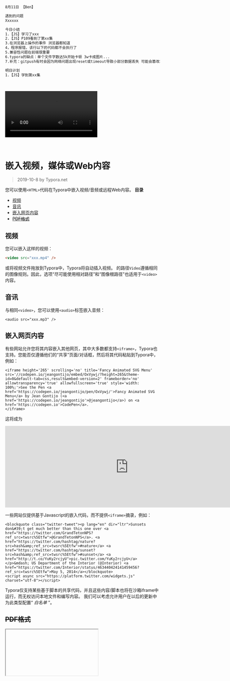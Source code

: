 ```html
8月11日 【Ben】

遇到的问题
Xxxxxx

今日小结
1.【JS】学习了xxx
2.【JS】P109看到了第xx集
3.在浏览器上操作的事件 浏览器都知道
4，程序报错，该行以下的代码都不会执行了
5.兼容性问题在前端很重要
6.typora的缺点：单个文件字数达5k开始卡顿 3w卡成图片...
7.补充：gitpush有时会因为网络问题出现reset或timeout导致小部分数据丢失 可能会篡改本地文件信息 也可能只是没有上传成功 经多次实验发现html的数据上传丢失率是最低的，暂时没有发现数据丢失的情况，md文件丢失率较高 若md中的代码有所丢失 可前往相应的html文件中查询

明日计划
1.【JS】学到第xx集
```

​	

<video src="../video/DOM-图片切换小练习.mp4"></video>

​	



# 嵌入视频，媒体或Web内容

> 2019-10-8 by Typora.net

您可以使用`<HTML>`代码在Typora中嵌入视频/音频或远程Web内容。 **目录**

- [视频](http://support.typora.io/Media/#video)
- [音讯](http://support.typora.io/Media/#audio)
- [嵌入网页内容](http://support.typora.io/Media/#embed-web-contents)
- [~~PDF格式~~](http://support.typora.io/Media/#pdf)

## 视频

您可以嵌入这样的视频：

```Markdown
<video src="xxx.mp4" />
```

或将视频文件拖放到Typora中，Typora将自动插入视频。 的路径`Video`遵循相同的图像规则。因此，选项“尽可能使用相对路径”和“图像根路径”也适用于`<video>`内容。

## 音讯

与相同`<video>`，您可以使用`<audio>`标签嵌入音频：

```
<audio src="xxx.mp3" />
```

## 嵌入网页内容

有些网站允许您将其内容嵌入其他网页，其中大多数都支持`<iframe>`，Typora也支持。您能否仅遵循他们的“共享”页面/对话框，然后将其代码粘贴到Typora中，例如：

```
<iframe height='265' scrolling='no' title='Fancy Animated SVG Menu' src='//codepen.io/jeangontijo/embed/OxVywj/?height=265&theme-id=0&default-tab=css,result&embed-version=2' frameborder='no' allowtransparency='true' allowfullscreen='true' style='width: 100%;'>See the Pen <a href='https://codepen.io/jeangontijo/pen/OxVywj/'>Fancy Animated SVG Menu</a> by Jean Gontijo (<a href='https://codepen.io/jeangontijo'>@jeangontijo</a>) on <a href='https://codepen.io'>CodePen</a>.
</iframe>
```

这将成为 

<iframe title="" src="https://codepen.io/jeangontijo/embed/OxVywj/?height=265&amp;theme-id=0&amp;default-tab=css,result&amp;embed-version=2" height="265" frameborder="no" scrolling="no" allowfullscreen="allowfullscreen" style="width: 800px;"></iframe>

 一些网站仅提供基于Javascript的嵌入代码，而不提供`<iframe>`摘录，例如：

```
<blockquote class="twitter-tweet"><p lang="en" dir="ltr">Sunsets don&#39;t get much better than this one over <a href="https://twitter.com/GrandTetonNPS?ref_src=twsrc%5Etfw">@GrandTetonNPS</a>. <a href="https://twitter.com/hashtag/nature?src=hash&amp;ref_src=twsrc%5Etfw">#nature</a> <a href="https://twitter.com/hashtag/sunset?src=hash&amp;ref_src=twsrc%5Etfw">#sunset</a> <a href="http://t.co/YuKy2rcjyU">pic.twitter.com/YuKy2rcjyU</a></p>&mdash; US Department of the Interior (@Interior) <a href="https://twitter.com/Interior/status/463440424141459456?ref_src=twsrc%5Etfw">May 5, 2014</a></blockquote>
<script async src="https://platform.twitter.com/widgets.js" charset="utf-8"></script>
```

Typora仅支持某些基于脚本的共享代码，并且这些内容/脚本也将在沙箱iframe中运行，而无权访问本地文件和编写内容。 我们可以考虑允许用户在以后的更新中为此类型配置“ *白名单* ”。

## ~~PDF格式~~

<iframe>本机不再支持将PDF文档嵌入其中。 您可以改用在线文件查看器，例如https://gist.github.com/tzmartin/1cf85dc3d975f94cfddc04bc0dd399be中的示例。



文章地址：https://www.typora.net/423.html